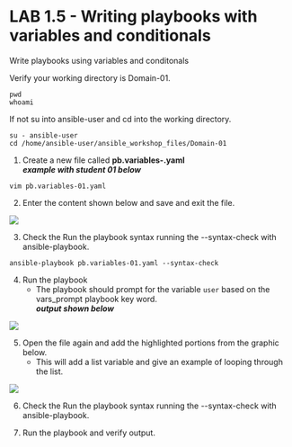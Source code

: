 # LAB 1.5 - Writing playbooks with variables and conditionals

Write playbooks using variables and conditonals

Verify your working directory is Domain-01.

```
pwd
whoami
```

If not su into ansible-user and cd into the working directory.

```
su - ansible-user
cd /home/ansible-user/ansible_workshop_files/Domain-01
```

1. Create a new file called **pb.variables-<student number>.yaml**
 <br> ___example with student 01 below___

```vim pb.variables-01.yaml```

2. Enter the content shown below and save and exit the file.

![](/images/lab-1.5-playdefine-vars.png)

3. Check the Run the playbook syntax running the --syntax-check with ansible-playbook.

```ansible-playbook pb.variables-01.yaml --syntax-check```

4. Run the playbook
      * The playbook should prompt for the variable ```user``` based on the vars_prompt playbook key word.
<br>___output shown below___

![](/images/lab-1.5-play-out1.png)

5. Open the file again and add the highlighted portions from the graphic below.
   * This will add a list variable and give an example of looping through the list.

![](/images/lab-1.5-playdefine-vars-list.png)

6. Check the Run the playbook syntax running the --syntax-check with ansible-playbook.

7. Run the playbook and verify output.



